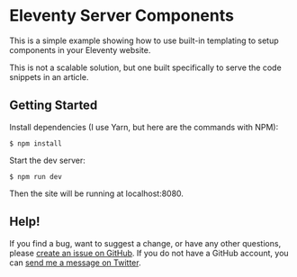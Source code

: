 # Eleventy Server Components

This is a simple example showing how to use built-in templating to setup components in your Eleventy website.

This is not a scalable solution, but one built specifically to serve the code snippets in an article.

## Getting Started

Install dependencies (I use Yarn, but here are the commands with NPM):

    $ npm install

Start the dev server:

    $ npm run dev

Then the site will be running at localhost:8080.

## Help!

If you find a bug, want to suggest a change, or have any other questions, please [create an issue on GitHub](https://github.com/seancdavis/seancdavis-com/issues/new). If you do not have a GitHub account, you can [send me a message on Twitter](http://twitter.com/messages/compose?recipient_id=23583938).
